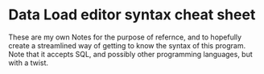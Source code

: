 # Data Load editor syntax cheat sheet

These are my own Notes for the purpose of refernce, and to hopefully create a streamlined way of getting to know the syntax of this program. Note that it accepts SQL, and possibly other programming languages, but with a twist. 





